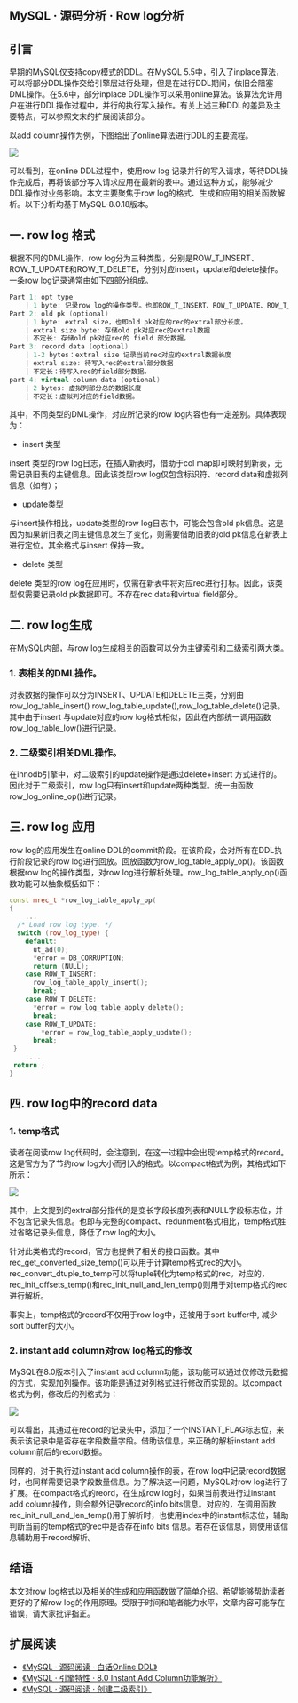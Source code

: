 ## MySQL · 源码分析 ·  Row log分析


    
## 引言


早期的MySQL仅支持copy模式的DDL。在MySQL 5.5中，引入了inplace算法，可以将部分DDL操作交给引擎层进行处理，但是在进行DDL期间，依旧会阻塞DML操作。在5.6中，部分inplace DDL操作可以采用online算法。该算法允许用户在进行DDL操作过程中，并行的执行写入操作。有关上述三种DDL的差异及主要特点，可以参照文末的扩展阅读部分。  


以add column操作为例，下图给出了online算法进行DDL的主要流程。  


![][0]  


可以看到，在online DDL过程中，使用row log 记录并行的写入请求，等待DDL操作完成后，再将该部分写入请求应用在最新的表中。通过这种方式，能够减少DDL操作对业务影响。本文主要聚焦于row log的格式、生成和应用的相关函数解析。以下分析均基于MySQL-8.0.18版本。  

## 一. row log 格式


根据不同的DML操作，row log分为三种类型，分别是ROW_T_INSERT、ROW_T_UPDATE和ROW_T_DELETE，分别对应insert，update和delete操作。一条row log记录通常由如下四部分组成。  

```cpp
Part 1: opt type
    | 1 byte: 记录row log的操作类型。也即ROW_T_INSERT、ROW_T_UPDATE、ROW_T_DELETE
Part 2: old pk (optional)
    | 1 byte: extral size，也即old pk对应的rec的extral部分长度。
    | extral size byte: 存储old pk对应rec的extral数据
    | 不定长: 存储old pk对应rec的 field 部分数据。
Part 3: record data (optional)
    | 1-2 bytes：extral size 记录当前rec对应的extral数据长度
    | extral size: 待写入rec的extral部分数据
    | 不定长：待写入rec的field部分数据。
part 4: virtual column data (optional)
    | 2 bytes: 虚拟列部分总的数据长度
    | 不定长：虚拟列对应的field数据。

```


其中，不同类型的DML操作，对应所记录的row log内容也有一定差别。具体表现为：  


* insert 类型



insert 类型的row log日志，在插入新表时，借助于col map即可映射到新表，无需记录旧表的主键信息。因此该类型row log仅包含标识符、record data和虚拟列信息（如有）；  


* update类型



与insert操作相比，update类型的row log日志中，可能会包含old pk信息。这是因为如果新旧表之间主键信息发生了变化，则需要借助旧表的old pk信息在新表上进行定位。其余格式与insert 保持一致。  


* delete  类型



delete 类型的row log在应用时，仅需在新表中将对应rec进行打标。因此，该类型仅需要记录old pk数据即可。不存在rec data和virtual field部分。  

## 二. row log生成


在MySQL内部，与row log生成相关的函数可以分为主键索引和二级索引两大类。  

### 1. 表相关的DML操作。


对表数据的操作可以分为INSERT、UPDATE和DELETE三类，分别由 row_log_table_insert() row_log_table_update(),row_log_table_delete()记录。其中由于insert 与update对应的row log格式相似，因此在内部统一调用函数row_log_table_low()进行记录。  

### 2. 二级索引相关DML操作。


在innodb引擎中，对二级索引的update操作是通过delete+insert 方式进行的。因此对于二级索引，row log只有insert和update两种类型。统一由函数row_log_online_op()进行记录。  

## 三. row log 应用


row log的应用发生在online DDL的commit阶段。在该阶段，会对所有在DDL执行阶段记录的row log进行回放。回放函数为row_log_table_apply_op()。该函数根据row log的操作类型，对row log进行解析处理。row_log_table_apply_op()函数功能可以抽象概括如下：  

```cpp
const mrec_t *row_log_table_apply_op(
{
    ...
  /* Load row log type. */
  switch (row_log_type) {
    default:
      ut_ad(0);
      *error = DB_CORRUPTION;
      return (NULL);
    case ROW_T_INSERT:
      row_log_table_apply_insert();
      break;
    case ROW_T_DELETE:
      *error = row_log_table_apply_delete();
      break;
    case ROW_T_UPDATE:
        *error = row_log_table_apply_update();
      break;
 }
    ....
 return ;
}

```

## 四. row log中的record data

### 1. temp格式


读者在阅读row log代码时，会注意到，在这一过程中会出现temp格式的record。这是官方为了节约row log大小而引入的格式。以compact格式为例，其格式如下所示：  


![][1]  


其中，上文提到的extral部分指代的是变长字段长度列表和NULL字段标志位，并不包含记录头信息。也即与完整的compact、redunment格式相比，temp格式胜过省略记录头信息，降低了row log的大小。  


针对此类格式的record，官方也提供了相关的接口函数。其中rec_get_converted_size_temp()可以用于计算temp格式rec的大小。rec_convert_dtuple_to_temp可以将tuple转化为temp格式的rec。对应的，rec_init_offsets_temp()和rec_init_null_and_len_temp()则用于对temp格式的rec进行解析。  


事实上，temp格式的record不仅用于row log中，还被用于sort buffer中, 减少sort buffer的大小。  

### 2. instant add column对row log格式的修改


MySQL在8.0版本引入了instant add column功能，该功能可以通过仅修改元数据的方式，实现加列操作。该功能是通过对列格式进行修改而实现的。以compact格式为例，修改后的列格式为：  


![][2]  


可以看出，其通过在record的记录头中，添加了一个INSTANT_FLAG标志位，来表示该记录中是否存在字段数量字段。借助该信息，来正确的解析instant add column前后的record数据。  


同样的，对于执行过instant add column操作的表，在row log中记录record数据时，也同样需要记录字段数量信息。为了解决这一问题，MySQL对row log进行了扩展。在compact格式的reord，在生成row log时，如果当前表进行过instant add column操作，则会额外记录record的info bits信息。对应的，在调用函数rec_init_null_and_len_temp()用于解析时，也使用index中的instant标志位，辅助判断当前的temp格式的rec中是否存在info bits 信息。若存在该信息，则使用该信息辅助用于record解析。  

## 结语


本文对row log格式以及相关的生成和应用函数做了简单介绍。希望能够帮助读者更好的了解row log的作用原理。受限于时间和笔者能力水平，文章内容可能存在错误，请大家批评指正。  

## 扩展阅读


* [《MySQL · 源码阅读 · 白话Online DDL》][3]
* [《MySQL · 引擎特性 · 8.0 Instant Add Column功能解析》][4]
* [《MySQL · 源码阅读 · 创建二级索引》][5]



[3]: http://mysql.taobao.org/monthly/2021/03/06/
[4]: http://mysql.taobao.org/monthly/2020/03/01/
[5]: http://mysql.taobao.org/monthly/2020/11/03/
[0]: http://mysql.taobao.org/monthly/pic/202203/zuowan-pic/online_add_column.png
[1]: http://mysql.taobao.org/monthly/pic/202203/zuowan-pic/compact_record.png
[2]: http://mysql.taobao.org/monthly/pic/202203/zuowan-pic/compact_instant_record.png